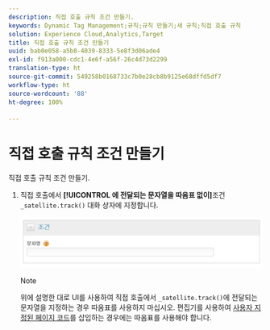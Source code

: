 ```yaml
---
description: 직접 호출 규칙 조건 만들기.
keywords: Dynamic Tag Management;규칙;규칙 만들기;새 규칙;직접 호출 규칙
solution: Experience Cloud,Analytics,Target
title: 직접 호출 규칙 조건 만들기
uuid: bab0e058-a5b8-4039-8333-5e8f3d06ade4
exl-id: f913a000-cdc1-4e6f-a56f-26c4d73d2299
translation-type: ht
source-git-commit: 549258b0168733c7b0e28cb8b9125e68dffd5df7
workflow-type: ht
source-wordcount: '88'
ht-degree: 100%

---
```


# 직접 호출 규칙 조건 만들기

직접 호출 규칙 조건 만들기.

1. 직접 호출에서 **[!UICONTROL 에 전달되는 문자열을 따옴표 없이]**&#x200B;조건`_satellite.track()` 대화 상자에 지정합니다.

   ![](assets/conditions-direct-call.png)

   >[!NOTE]
   >
   >위에 설명한 대로 UI를 사용하여 직접 호출에서 `_satellite.track()`에 전달되는 문자열을 지정하는 경우 따옴표를 사용하지 마십시오. 편집기를 사용하여 [사용자 지정된 페이지 코드](/help/implement/other/dtm/c-aa-tool/customize-page-code.md)를 삽입하는 경우에는 따옴표를 사용해야 합니다.
